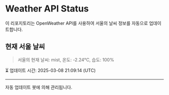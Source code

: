 
# Weather API Status

이 리포지토리는 OpenWeather API를 사용하여 서울의 날씨 정보를 자동으로 업데이트합니다.

## 현재 서울 날씨
> 서울의 현재 날씨: mist, 온도: -2.24°C, 습도: 100%

⏳ 업데이트 시간: 2025-03-08 21:09:14 (UTC)

---
자동 업데이트 봇에 의해 관리됩니다.
